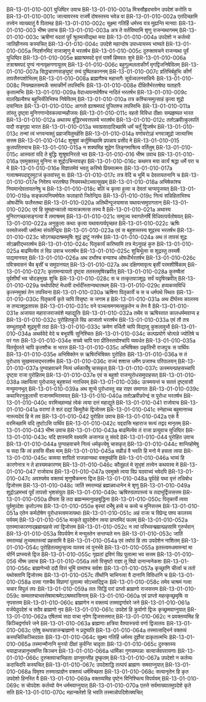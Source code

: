 BR-13-01-010-001	युधिष्ठिर उवाच
BR-13-01-010-001a	मित्रसौहृदभावेन उपदेशं करोति यः
BR-13-01-010-001c	जात्यावरस्य राजर्षे दोषस्तस्य भवेन्न वा
BR-13-01-010-002a	एतदिच्छामि तत्त्वेन व्याख्यातुं वै पितामह
BR-13-01-010-002c	सूक्ष्मा गतिर्हि धर्मस्य यत्र मुह्यन्ति मानवाः
BR-13-01-010-003	भीष्म उवाच
BR-13-01-010-003a	अत्र ते वर्तयिष्यामि शृणु राजन्यथागमम्
BR-13-01-010-003c	ऋषीणां वदतां पूर्वं श्रुतमासीद्यथा मया
BR-13-01-010-004a	उपदेशो न कर्तव्यो जातिहीनस्य कस्यचित्
BR-13-01-010-004c	उपदेशे महान्दोष उपाध्यायस्य भाष्यते
BR-13-01-010-005a	निदर्शनमिदं राजञ्शृणु मे भरतर्षभ
BR-13-01-010-005c	दुरुक्तवचने राजन्यथा पूर्वं युधिष्ठिर
BR-13-01-010-005e	ब्रह्माश्रमपदे वृत्तं पार्श्वे हिमवतः शुभे
BR-13-01-010-006a	तत्राश्रमपदं पुण्यं नानावृक्षगणायुतम्
BR-13-01-010-006c	बहुगुल्मलताकीर्णं मृगद्विजनिषेवितम्
BR-13-01-010-007a	सिद्धचारणसङ्घुष्टं रम्यं पुष्पितकाननम्
BR-13-01-010-007c	व्रतिभिर्बहुभिः कीर्णं तापसैरुपशोभितम्
BR-13-01-010-008a	ब्राह्मणैश्च महाभागैः सूर्यज्वलनसन्निभैः
BR-13-01-010-008c	नियमव्रतसम्पन्नैः समाकीर्णं तपस्विभिः
BR-13-01-010-008e	दीक्षितैर्भरतश्रेष्ठ यताहारैः कृतात्मभिः
BR-13-01-010-009a	वेदाध्ययनघोषैश्च नादितं भरतर्षभ
BR-13-01-010-009c	वालखिल्यैश्च बहुभिर्यतिभिश्च निषेवितम्
BR-13-01-010-010a	तत्र कश्चित्समुत्साहं कृत्वा शूद्रो दयान्वितः
BR-13-01-010-010c	आगतो ह्याश्रमपदं पूजितश्च तपस्विभिः
BR-13-01-010-011a	तांस्तु दृष्ट्वा मुनिगणान्देवकल्पान्महौजसः
BR-13-01-010-011c	वहतो विविधा दीक्षाः सम्प्रहृष्यत भारत
BR-13-01-010-012a	अथास्य बुद्धिरभवत्तपस्ये भरतर्षभ
BR-13-01-010-012c	ततोऽब्रवीत्कुलपतिं पादौ सङ्गृह्य भारत
BR-13-01-010-013a	भवत्प्रसादादिच्छामि धर्मं चर्तुं द्विजर्षभ
BR-13-01-010-013c	तन्मां त्वं भगवन्वक्तुं प्रव्राजयितुमर्हसि
BR-13-01-010-014a	वर्णावरोऽहं भगवञ्शूद्रो जात्यास्मि सत्तम
BR-13-01-010-014c	शुश्रूषां कर्तुमिच्छामि प्रपन्नाय प्रसीद मे
BR-13-01-010-015	कुलपतिरुवाच
BR-13-01-010-015a	न शक्यमिह शूद्रेण लिङ्गमाश्रित्य वर्तितुम्
BR-13-01-010-015c	आस्यतां यदि ते बुद्धिः शुश्रूषानिरतो भव
BR-13-01-010-016	भीष्म उवाच
BR-13-01-010-016a	एवमुक्तस्तु मुनिना स शूद्रोऽचिन्तयन्नृप
BR-13-01-010-016c	कथमत्र मया कार्यं श्रद्धा धर्मे परा च मे
BR-13-01-010-016e	विज्ञातमेवं भवतु करिष्ये प्रियमात्मनः
BR-13-01-010-017a	गत्वाश्रमपदाद्दूरमुटजं कृतवांस्तु सः
BR-13-01-010-017c	तत्र वेदिं च भूमिं च देवतायतनानि च
BR-13-01-010-017e	निवेश्य भरतश्रेष्ठ नियमस्थोऽभवत्सुखम्
BR-13-01-010-018a	अभिषेकांश्च नियमान्देवतायतनेषु च
BR-13-01-010-018c	बलिं च कृत्वा हुत्वा च देवतां चाप्यपूजयत्
BR-13-01-010-019a	सङ्कल्पनियमोपेतः फलाहारो जितेन्द्रियः
BR-13-01-010-019c	नित्यं सन्निहिताभिश्च ओषधीभिः फलैस्तथा
BR-13-01-010-020a	अतिथीन्पूजयामास यथावत्समुपागतान्
BR-13-01-010-020c	एवं हि सुमहान्कालो व्यत्यक्रामत्स तस्य वै
BR-13-01-010-021a	अथास्य मुनिरागच्छत्सङ्गत्या वै तमाश्रमम्
BR-13-01-010-021c	सम्पूज्य स्वागतेनर्षिं विधिवत्पर्यतोषयत्
BR-13-01-010-022a	अनुकूलाः कथाः कृत्वा यथावत्पर्यपृच्छत
BR-13-01-010-022c	ऋषिः परमतेजस्वी धर्मात्मा संयतेन्द्रियः
BR-13-01-010-023a	एवं स बहुशस्तस्य शूद्रस्य भरतर्षभ
BR-13-01-010-023c	सोऽगच्छदाश्रममृषिः शूद्रं द्रष्टुं नरर्षभ
BR-13-01-010-024a	अथ तं तापसं शूद्रः सोऽब्रवीद्भरतर्षभ
BR-13-01-010-024c	पितृकार्यं करिष्यामि तत्र मेऽनुग्रहं कुरु
BR-13-01-010-025a	बाढमित्येव तं विप्र उवाच भरतर्षभ
BR-13-01-010-025c	शुचिर्भूत्वा स शूद्रस्तु तस्यर्षेः पाद्यमानयत्
BR-13-01-010-026a	अथ दर्भांश्च वन्याश्च ओषधीर्भरतर्षभ
BR-13-01-010-026c	पवित्रमासनं चैव बृसीं च समुपानयत्
BR-13-01-010-027a	अथ दक्षिणमावृत्य बृसीं परमशीर्षिकाम्
BR-13-01-010-027c	कृतामन्यायतो दृष्ट्वा ततस्तमृषिरब्रवीत्
BR-13-01-010-028a	कुरुष्वैतां पूर्वशीर्षां भव चोदङ्मुखः शुचिः
BR-13-01-010-028c	स च तत्कृतवाञ्शूद्रः सर्वं यदृषिरब्रवीत्
BR-13-01-010-029a	यथोपदिष्टं मेधावी दर्भादींस्तान्यथातथम्
BR-13-01-010-029c	हव्यकव्यविधिं कृत्स्नमुक्तं तेन तपस्विना
BR-13-01-010-030a	ऋषिणा पितृकार्ये च स च धर्मपथे स्थितः
BR-13-01-010-030c	पितृकार्ये कृते चापि विसृष्टः स जगाम ह
BR-13-01-010-031a	अथ दीर्घस्य कालस्य स तप्यञ्शूद्रतापसः
BR-13-01-010-031c	वने पञ्चत्वमगमत्सुकृतेन च तेन वै
BR-13-01-010-031e	अजायत महाराजराजवंशे महाद्युतिः
BR-13-01-010-032a	तथैव स ऋषिस्तात कालधर्ममवाप्य ह
BR-13-01-010-032c	पुरोहितकुले विप्र आजातो भरतर्षभ
BR-13-01-010-033a	एवं तौ तत्र सम्भूतावुभौ शूद्रमुनी तदा
BR-13-01-010-033c	क्रमेण वर्धितौ चापि विद्यासु कुशलावुभौ
BR-13-01-010-034a	अथर्ववेदे वेदे च बभूवर्षिः सुनिश्चितः
BR-13-01-010-034c	कल्पप्रयोगे चोत्पन्ने ज्योतिषे च परं गतः
BR-13-01-010-034e	सख्ये चापि परा प्रीतिस्तयोश्चापि व्यवर्धत
BR-13-01-010-035a	पितर्युपरते चापि कृतशौचः स भारत
BR-13-01-010-035c	अभिषिक्तः प्रकृतिभी राजपुत्रः स पार्थिवः
BR-13-01-010-035e	अभिषिक्तेन स ऋषिरभिषिक्तः पुरोहितः
BR-13-01-010-036a	स तं पुरोधाय सुखमवसद्भरतर्षभ
BR-13-01-010-036c	राज्यं शशास धर्मेण प्रजाश्च परिपालयन्
BR-13-01-010-037a	पुण्याहवाचने नित्यं धर्मकार्येषु चासकृत्
BR-13-01-010-037c	उत्स्मयन्प्राहसच्चापि दृष्ट्वा राजा पुरोहितम्
BR-13-01-010-037e	एवं स बहुशो राजन्पुरोधसमुपाहसत्
BR-13-01-010-038a	लक्षयित्वा पुरोधास्तु बहुशस्तं नराधिपम्
BR-13-01-010-038c	उत्स्मयन्तं च सततं दृष्ट्वासौ मन्युमानभूत्
BR-13-01-010-039a	अथ शून्ये पुरोधास्तु सह राज्ञा समागतः
BR-13-01-010-039c	कथाभिरनुकूलाभी राजानमभिरामयत्
BR-13-01-010-040a	ततोऽब्रवीन्नरेन्द्रं स पुरोधा भरतर्षभ
BR-13-01-010-040c	वरमिच्छाम्यहं त्वेकं त्वया दत्तं महाद्युते
BR-13-01-010-041	राजोवाच
BR-13-01-010-041a	वराणां ते शतं दद्यां किमुतैकं द्विजोत्तम
BR-13-01-010-041c	स्नेहाच्च बहुमानाच्च नास्त्यदेयं हि मे तव
BR-13-01-010-042	पुरोहित उवाच
BR-13-01-010-042a	एकं वै वरमिच्छामि यदि तुष्टोऽसि पार्थिव
BR-13-01-010-042c	यद्ददासि महाराज सत्यं तद्वद मानृतम्
BR-13-01-010-043	भीष्म उवाच
BR-13-01-010-043a	बाढमित्येव तं राजा प्रत्युवाच युधिष्ठिर
BR-13-01-010-043c	यदि ज्ञास्यामि वक्ष्यामि अजानन्न तु संवदे
BR-13-01-010-044	पुरोहित उवाच
BR-13-01-010-044a	पुण्याहवाचने नित्यं धर्मकृत्येषु चासकृत्
BR-13-01-010-044c	शान्तिहोमेषु च सदा किं त्वं हससि वीक्ष्य माम्
BR-13-01-010-045a	सव्रीडं वै भवति हि मनो मे हसता त्वया
BR-13-01-010-045c	कामया शापितो राजन्नान्यथा वक्तुमर्हसि
BR-13-01-010-046a	भाव्यं हि कारणेनात्र न ते हास्यमकारणम्
BR-13-01-010-046c	कौतूहलं मे सुभृशं तत्त्वेन कथयस्व मे
BR-13-01-010-047	राजोवाच
BR-13-01-010-047a	एवमुक्ते त्वया विप्र यदवाच्यं भवेदपि
BR-13-01-010-047c	अवश्यमेव वक्तव्यं शृणुष्वैकमना द्विज
BR-13-01-010-048a	पूर्वदेहे यथा वृत्तं तन्निबोध द्विजोत्तम
BR-13-01-010-048c	जातिं स्मराम्यहं ब्रह्मन्नवधानेन मे शृणु
BR-13-01-010-049a	शूद्रोऽहमभवं पूर्वं तापसो भृशसंयुतः
BR-13-01-010-049c	ऋषिरुग्रतपास्त्वं च तदाभूर्द्विजसत्तम
BR-13-01-010-050a	प्रीयता हि तदा ब्रह्मन्ममानुग्रहबुद्धिना
BR-13-01-010-050c	पितृकार्ये त्वया पूर्वमुपदेशः कृतोऽनघ
BR-13-01-010-050e	बृस्यां दर्भेषु हव्ये च कव्ये च मुनिसत्तम
BR-13-01-010-051a	एतेन कर्मदोषेण पुरोधास्त्वमजायथाः
BR-13-01-010-051c	अहं राजा च विप्रेन्द्र पश्य कालस्य पर्ययम्
BR-13-01-010-051e	मत्कृते ह्युपदेशेन त्वया प्राप्तमिदं फलम्
BR-13-01-010-052a	एतस्मात्कारणाद्ब्रह्मन्प्रहसे त्वां द्विजोत्तम
BR-13-01-010-052c	न त्वां परिभवन्ब्रह्मन्प्रहसामि गुरुर्भवान्
BR-13-01-010-053a	विपर्ययेण मे मन्युस्तेन सन्तप्यते मनः
BR-13-01-010-053c	जातिं स्मराम्यहं तुभ्यमतस्त्वां प्रहसामि वै
BR-13-01-010-054a	एवं तवोग्रं हि तप उपदेशेन नाशितम्
BR-13-01-010-054c	पुरोहितत्वमुत्सृज्य यतस्व त्वं पुनर्भवे
BR-13-01-010-055a	इतस्त्वमधमामन्यां मा योनिं प्राप्स्यसे द्विज
BR-13-01-010-055c	गृह्यतां द्रविणं विप्र पूतात्मा भव सत्तम
BR-13-01-010-056	भीष्म उवाच
BR-13-01-010-056a	ततो विसृष्टो राज्ञा तु विप्रो दानान्यनेकशः
BR-13-01-010-056c	ब्राह्मणेभ्यो ददौ वित्तं भूमिं ग्रामांश्च सर्वशः
BR-13-01-010-057a	कृच्छ्राणि चीर्त्वा च ततो यथोक्तानि द्विजोत्तमः
BR-13-01-010-057c	तीर्थानि चाभिगत्वा वै दानानि विविधानि च
BR-13-01-010-058a	दत्त्वा गाश्चैव विप्राणां पूतात्मा सोऽभवद्द्विजः
BR-13-01-010-058c	तमेव चाश्रमं गत्वा चचार विपुलं तपः
BR-13-01-010-059a	ततः सिद्धिं परां प्राप्तो ब्राह्मणो राजसत्तम
BR-13-01-010-059c	सम्मतश्चाभवत्तेषामाश्रमेऽऽश्रमवासिनाम्
BR-13-01-010-060a	एवं प्राप्तो महत्कृच्छ्रमृषिः स नृपसत्तम
BR-13-01-010-060c	ब्राह्मणेन न वक्तव्यं तस्माद्वर्णावरे जने
BR-13-01-010-061a	वर्जयेदुपदेशं च सदैव ब्राह्मणो नृप
BR-13-01-010-061c	उपदेशं हि कुर्वाणो द्विजः कृच्छ्रमवाप्नुयात्
BR-13-01-010-062a	एषितव्यं सदा वाचा नृपेण द्विजसत्तमात्
BR-13-01-010-062c	न प्रवक्तव्यमिह हि किञ्चिद्वर्णावरे जने
BR-13-01-010-063a	ब्राह्मणाः क्षत्रिया वैश्यास्त्रयो वर्णा द्विजातयः
BR-13-01-010-063c	एतेषु कथयन्राजन्ब्राह्मणो न प्रदुष्यति
BR-13-01-010-064a	तस्मात्सद्भिर्न वक्तव्यं कस्यचित्किञ्चिदग्रतः
BR-13-01-010-064c	सूक्ष्मा गतिर्हि धर्मस्य दुर्ज्ञेया ह्यकृतात्मभिः
BR-13-01-010-065a	तस्मान्मौनानि मुनयो दीक्षां कुर्वन्ति चादृताः
BR-13-01-010-065c	दुरुक्तस्य भयाद्राजन्नानुभाषन्ति किञ्चन
BR-13-01-010-066a	धार्मिका गुणसम्पन्नाः सत्यार्जवपरायणाः
BR-13-01-010-066c	दुरुक्तवाचाभिहताः प्राप्नुवन्तीह दुष्कृतम्
BR-13-01-010-067a	उपदेशो न कर्तव्यः कदाचिदपि कस्यचित्
BR-13-01-010-067c	उपदेशाद्धि तत्पापं ब्राह्मणः समवाप्नुयात्
BR-13-01-010-068a	विमृश्य तस्मात्प्राज्ञेन वक्तव्यं धर्ममिच्छता
BR-13-01-010-068c	सत्यानृतेन हि कृत उपदेशो हिनस्ति वै
BR-13-01-010-069a	वक्तव्यमिह पृष्टेन विनिश्चित्य विपर्ययम्
BR-13-01-010-069c	स चोपदेशः कर्तव्यो येन धर्ममवाप्नुयात्
BR-13-01-010-070a	एतत्ते सर्वमाख्यातमुपदेशे कृते सति
BR-13-01-010-070c	महान्क्लेशो हि भवति तस्मान्नोपदिशेत्क्वचित्
